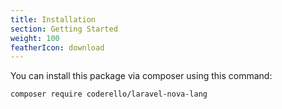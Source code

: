 ```yaml
---
title: Installation
section: Getting Started
weight: 100
featherIcon: download
---
```


You can install this package via composer using this command:

```bash
composer require coderello/laravel-nova-lang 
```

